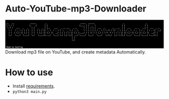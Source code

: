 # Auto-YouTube-mp3-Downloader
![](Screenshot.png)
Download mp3 file on YouTube, and create metadata Automatically.

# How to use
- Install [requirements](requirements.txt).
- `python3 main.py`